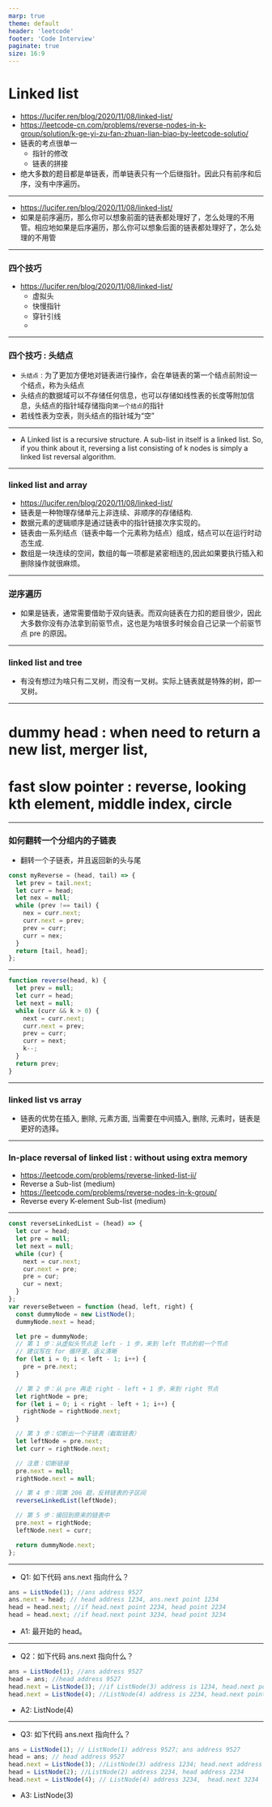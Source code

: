 ```yaml
---
marp: true
theme: default
header: 'leetcode'
footer: 'Code Interview'
paginate: true
size: 16:9
---
```


# Linked list

- https://lucifer.ren/blog/2020/11/08/linked-list/
- https://leetcode-cn.com/problems/reverse-nodes-in-k-group/solution/k-ge-yi-zu-fan-zhuan-lian-biao-by-leetcode-solutio/
- 链表的考点很单一
  - 指针的修改
  - 链表的拼接
- 绝大多数的题目都是单链表，而单链表只有一个后继指针。因此只有前序和后序，没有中序遍历。

---

- https://lucifer.ren/blog/2020/11/08/linked-list/
- 如果是前序遍历，那么你可以想象前面的链表都处理好了，怎么处理的不用管。相应地如果是后序遍历，那么你可以想象后面的链表都处理好了，怎么处理的不用管

---

### 四个技巧

- https://lucifer.ren/blog/2020/11/08/linked-list/
  - 虚拟头
  - 快慢指针
  - 穿针引线
  -

---

### 四个技巧 : 头结点

- `头结点` : 为了更加方便地对链表进行操作，会在单链表的第一个结点前附设一个结点，称为头结点
- 头结点的数据域可以不存储任何信息，也可以存储如线性表的长度等附加信息，头结点的指针域存储指向`第一个结点`的指针
- 若线性表为空表，则头结点的指针域为“空”

---

- A Linked list is a recursive structure. A sub-list in itself is a linked list. So, if you think about it, reversing a list consisting of k nodes is simply a linked list reversal algorithm.

---

### linked list and array

- https://lucifer.ren/blog/2020/11/08/linked-list/
- 链表是一种物理存储单元上非连续、非顺序的存储结构.
- 数据元素的逻辑顺序是通过链表中的指针链接次序实现的。
- 链表由一系列结点（链表中每一个元素称为结点）组成，结点可以在运行时动态生成.
- 数组是一块连续的空间，数组的每一项都是紧密相连的,因此如果要执行插入和删除操作就很麻烦。

---

### 逆序遍历

- 如果是链表，通常需要借助于双向链表。而双向链表在力扣的题目很少，因此大多数你没有办法拿到前驱节点，这也是为啥很多时候会自己记录一个前驱节点 pre 的原因。

---

### linked list and tree

- 有没有想过为啥只有二叉树，而没有一叉树。实际上链表就是特殊的树，即一叉树。

---

# dummy head : when need to return a new list, merger list,

# fast slow pointer : reverse, looking kth element, middle index, circle

---

### 如何翻转一个分组内的子链表

- 翻转一个子链表，并且返回新的头与尾

```js
const myReverse = (head, tail) => {
  let prev = tail.next;
  let curr = head;
  let nex = null;
  while (prev !== tail) {
    nex = curr.next;
    curr.next = prev;
    prev = curr;
    curr = nex;
  }
  return [tail, head];
};
```

---

```js
function reverse(head, k) {
  let prev = null;
  let curr = head;
  let next = null;
  while (curr && k > 0) {
    next = curr.next;
    curr.next = prev;
    prev = curr;
    curr = next;
    k--;
  }
  return prev;
}
```

---

### linked list vs array

- 链表的优势在插入, 删除, 元素方面, 当需要在中间插入, 删除, 元素时，链表是更好的选择。

---

### In-place reversal of linked list : without using extra memory

- https://leetcode.com/problems/reverse-linked-list-ii/
- Reverse a Sub-list (medium)
- https://leetcode.com/problems/reverse-nodes-in-k-group/
- Reverse every K-element Sub-list (medium)

---

```js
const reverseLinkedList = (head) => {
  let cur = head;
  let pre = null;
  let next = null;
  while (cur) {
    next = cur.next;
    cur.next = pre;
    pre = cur;
    cur = next;
  }
};
var reverseBetween = function (head, left, right) {
  const dummyNode = new ListNode();
  dummyNode.next = head;

  let pre = dummyNode;
  // 第 1 步：从虚拟头节点走 left - 1 步，来到 left 节点的前一个节点
  // 建议写在 for 循环里，语义清晰
  for (let i = 0; i < left - 1; i++) {
    pre = pre.next;
  }

  // 第 2 步：从 pre 再走 right - left + 1 步，来到 right 节点
  let rightNode = pre;
  for (let i = 0; i < right - left + 1; i++) {
    rightNode = rightNode.next;
  }

  // 第 3 步：切断出一个子链表（截取链表）
  let leftNode = pre.next;
  let curr = rightNode.next;

  // 注意：切断链接
  pre.next = null;
  rightNode.next = null;

  // 第 4 步：同第 206 题，反转链表的子区间
  reverseLinkedList(leftNode);

  // 第 5 步：接回到原来的链表中
  pre.next = rightNode;
  leftNode.next = curr;

  return dummyNode.next;
};
```

---

- Q1: 如下代码 ans.next 指向什么？

```js
ans = ListNode(1); //ans address 9527
ans.next = head; // head address 1234, ans.next point 1234
head = head.next; //if head.next point 2234, head point 2234
head = head.next; //if head.next point 3234, head point 3234
```

- A1: 最开始的 head。

---

- Q2：如下代码 ans.next 指向什么？

```js
ans = ListNode(1); //ans address 9527
head = ans; //head address 9527
head.next = ListNode(3); //if ListNode(3) address is 1234, head.next point 1234, ans.next same as head next 1234
head.next = ListNode(4); //ListNode(4) address is 2234, head.next point 2234, ans.next same as head next 2234
```

- A2: ListNode(4)

---

- Q3: 如下代码 ans.next 指向什么？

```js
ans = ListNode(1); // ListNode(1) address 9527; ans address 9527
head = ans; // head address 9527
head.next = ListNode(3); //ListNode(3) address 1234; head.next address 1234, ans.next address 1234
head = ListNode(2); //ListNode(2) address 2234, head address 2234
head.next = ListNode(4); // ListNode(4) address 3234,  head.next 3234
```

- A3: ListNode(3)
